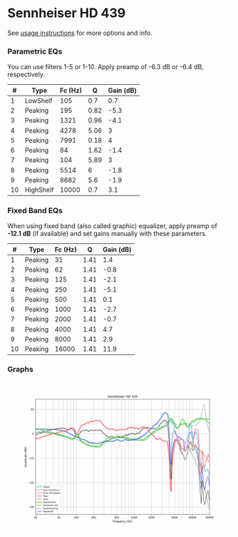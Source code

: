 # Sennheiser HD 439
See [usage instructions](https://github.com/jaakkopasanen/AutoEq#usage) for more options and info.

### Parametric EQs
You can use filters 1-5 or 1-10. Apply preamp of -6.3 dB or -6.4 dB, respectively.

|   # | Type      |   Fc (Hz) |    Q |   Gain (dB) |
|-----|-----------|-----------|------|-------------|
|   1 | LowShelf  |       105 | 0.7  |         0.7 |
|   2 | Peaking   |       195 | 0.82 |        -5.3 |
|   3 | Peaking   |      1321 | 0.96 |        -4.1 |
|   4 | Peaking   |      4278 | 5.06 |         3   |
|   5 | Peaking   |      7991 | 0.18 |         4   |
|   6 | Peaking   |        84 | 1.62 |        -1.4 |
|   7 | Peaking   |       104 | 5.89 |         3   |
|   8 | Peaking   |      5514 | 6    |        -1.8 |
|   9 | Peaking   |      8682 | 5.6  |        -1.9 |
|  10 | HighShelf |     10000 | 0.7  |         3.1 |

### Fixed Band EQs
When using fixed band (also called graphic) equalizer, apply preamp of **-12.1 dB** (if available) and set gains manually with these parameters.

|   # | Type    |   Fc (Hz) |    Q |   Gain (dB) |
|-----|---------|-----------|------|-------------|
|   1 | Peaking |        31 | 1.41 |         1.4 |
|   2 | Peaking |        62 | 1.41 |        -0.8 |
|   3 | Peaking |       125 | 1.41 |        -2.1 |
|   4 | Peaking |       250 | 1.41 |        -5.1 |
|   5 | Peaking |       500 | 1.41 |         0.1 |
|   6 | Peaking |      1000 | 1.41 |        -2.7 |
|   7 | Peaking |      2000 | 1.41 |        -0.7 |
|   8 | Peaking |      4000 | 1.41 |         4.7 |
|   9 | Peaking |      8000 | 1.41 |         2.9 |
|  10 | Peaking |     16000 | 1.41 |        11.9 |

### Graphs
![](./Sennheiser%20HD%20439.png)
